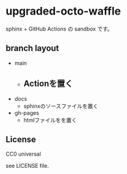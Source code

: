# upgraded-octo-waffle

sphinx + GitHub Actions の sandbox です。

## branch layout

+ main
  - Actionを置く
    - 
+ docs
  - sphinxのソースファイルを置く
+ gh-pages
  - htmlファイルをを置く

## License

CC0 universal

see LICENSE file.

